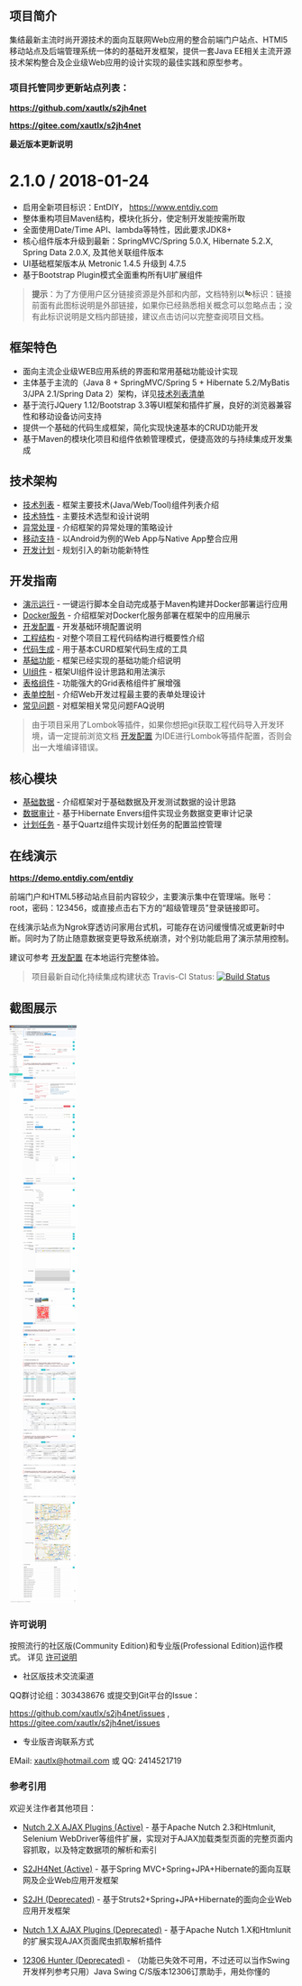## 项目简介

集结最新主流时尚开源技术的面向互联网Web应用的整合前端门户站点、HTMl5移动站点及后端管理系统一体的的基础开发框架，提供一套Java EE相关主流开源技术架构整合及企业级Web应用的设计实现的最佳实践和原型参考。

### 项目托管同步更新站点列表：

**https://github.com/xautlx/s2jh4net**

**https://gitee.com/xautlx/s2jh4net**

**最近版本更新说明**

2.1.0 / 2018-01-24
==================
  * 启用全新项目标识：EntDIY， https://www.entdiy.com
  * 整体重构项目Maven结构，模块化拆分，使定制开发能按需所取
  * 全面使用Date/Time API、lambda等特性，因此要求JDK8+
  * 核心组件版本升级到最新：SpringMVC/Spring 5.0.X, Hibernate 5.2.X, Spring Data 2.0.X, 及其他关联组件版本
  * UI基础框架版本从 Metronic 1.4.5 升级到 4.7.5
  * 基于Bootstrap Plugin模式全面重构所有UI扩展组件 

> **提示**：为了方便用户区分链接资源是外部和内部，文档特别以![link](entdiy-devops/entdiy-dev-guide/src/main/resources/META-INF/resources/dev/docs/markdown/images/link.gif)标识：链接前面有此图标说明是外部链接，如果你已经熟悉相关概念可以忽略点击；没有此标识说明是文档内部链接，建议点击访问以完整查阅项目文档。

## 框架特色

* 面向主流企业级WEB应用系统的界面和常用基础功能设计实现
* 主体基于主流的（Java 8 + SpringMVC/Spring 5 + Hibernate 5.2/MyBatis 3/JPA 2.1/Spring Data 2）架构，详见[技术列表清单](entdiy-devops/entdiy-dev-guide/src/main/resources/META-INF/resources/dev/docs/markdown/100.技术列表.md)
* 基于流行JQuery 1.12/Bootstrap 3.3等UI框架和插件扩展，良好的浏览器兼容性和移动设备访问支持
* 提供一个基础的代码生成框架，简化实现快速基本的CRUD功能开发
* 基于Maven的模块化项目和组件依赖管理模式，便捷高效的与持续集成开发集成

## 技术架构

* [技术列表](entdiy-devops/entdiy-dev-guide/src/main/resources/META-INF/resources/dev/docs/markdown/100.技术列表.md) - 框架主要技术(Java/Web/Tool)组件列表介绍
* [技术特性](entdiy-devops/entdiy-dev-guide/src/main/resources/META-INF/resources/dev/docs/markdown/110.技术特性.md) - 主要技术选型和设计说明
* [异常处理](entdiy-devops/entdiy-dev-guide/src/main/resources/META-INF/resources/dev/docs/markdown/120.异常处理.md) - 介绍框架的异常处理的策略设计
* [移动支持](entdiy-devops/entdiy-dev-guide/src/main/resources/META-INF/resources/dev/docs/markdown/130.移动支持.md) - 以Android为例的Web App与Native App整合应用
* [开发计划](entdiy-devops/entdiy-dev-guide/src/main/resources/META-INF/resources/dev/docs/markdown/140.开发计划.md) - 规划引入的新功能新特性

## 开发指南

* [演示运行](entdiy-devops/entdiy-dev-guide/src/main/resources/META-INF/resources/dev/docs/markdown/210.演示运行.md) - 一键运行脚本全自动完成基于Maven构建并Docker部署运行应用
* [Docker服务](entdiy-devops/entdiy-dev-guide/src/main/resources/META-INF/resources/dev/docs/markdown/220.Docker服务.md) - 介绍框架对Docker化服务部署在框架中的应用展示
* [开发配置](entdiy-devops/entdiy-dev-guide/src/main/resources/META-INF/resources/dev/docs/markdown/230.开发配置.md) - 开发基础环境配置说明
* [工程结构](entdiy-devops/entdiy-dev-guide/src/main/resources/META-INF/resources/dev/docs/markdown/240.工程结构.md) - 对整个项目工程代码结构进行概要性介绍
* [代码生成](entdiy-devops/entdiy-dev-guide/src/main/resources/META-INF/resources/dev/docs/markdown/250.代码生成.md) - 用于基本CURD框架代码生成的工具
* [基础功能](entdiy-devops/entdiy-dev-guide/src/main/resources/META-INF/resources/dev/docs/markdown/260.基础功能.md) - 框架已经实现的基础功能介绍说明
* [UI组件](entdiy-devops/entdiy-dev-guide/src/main/resources/META-INF/resources/dev/docs/markdown/270.UI组件.md)    - 框架UI组件设计思路和用法演示
* [表格组件](entdiy-devops/entdiy-dev-guide/src/main/resources/META-INF/resources/dev/docs/markdown/280.表格组件.md) - 功能强大的Grid表格组件扩展增强
* [表单控制](entdiy-devops/entdiy-dev-guide/src/main/resources/META-INF/resources/dev/docs/markdown/290.表单控制.md) - 介绍Web开发过程最主要的表单处理设计
* [常见问题](entdiy-devops/entdiy-dev-guide/src/main/resources/META-INF/resources/dev/docs/markdown/295.常见问题.md) - 对框架相关常见问题FAQ说明


> 由于项目采用了Lombok等插件，如果你想把git获取工程代码导入开发环境，请一定提前浏览文档 [开发配置](entdiy-devops/entdiy-dev-guide/src/main/resources/META-INF/resources/dev/docs/markdown/230.开发配置.md) 为IDE进行Lombok等插件配置，否则会出一大堆编译错误。

## 核心模块

* [基础数据](entdiy-devops/entdiy-dev-guide/src/main/resources/META-INF/resources/dev/docs/markdown/310.基础数据.md) - 介绍框架对于基础数据及开发测试数据的设计思路
* [数据审计](entdiy-devops/entdiy-dev-guide/src/main/resources/META-INF/resources/dev/docs/markdown/320.数据审计.md) - 基于Hibernate Envers组件实现业务数据变更审计记录
* [计划任务](entdiy-devops/entdiy-dev-guide/src/main/resources/META-INF/resources/dev/docs/markdown/330.计划任务.md) - 基于Quartz组件实现计划任务的配置监控管理

## 在线演示

**https://demo.entdiy.com/entdiy**

前端门户和HTML5移动站点目前内容较少，主要演示集中在管理端。账号：root，密码：123456，或直接点击右下方的“超级管理员”登录链接即可。

在线演示站点为Ngrok穿透访问家用台式机，可能存在访问缓慢情况或更新时中断。同时为了防止随意数据变更导致系统崩溃，对个别功能启用了演示禁用控制。

建议可参考 [开发配置](entdiy-devops/entdiy-dev-guide/src/main/resources/META-INF/resources/dev/docs/markdown/230.开发配置.md) 在本地运行完整体验。

> 项目最新自动化持续集成构建状态 Travis-CI Status: [![Build Status](https://travis-ci.org/xautlx/s2jh4net.svg?branch=master)](https://travis-ci.org/xautlx/s2jh4net)

## 截图展示

![ui-example](entdiy-devops/entdiy-dev-guide/src/main/resources/META-INF/resources/dev/docs/markdown/images/ui-example.jpg?_=20180125)

### 许可说明

按照流行的社区版(Community Edition)和专业版(Professional Edition)运作模式。
详见 [许可说明](entdiy-devops/entdiy-dev-guide/src/main/resources/META-INF/resources/dev/docs/markdown/800.许可说明.md)

* 社区版技术交流渠道

QQ群讨论组：303438676 或提交到Git平台的Issue：

https://github.com/xautlx/s2jh4net/issues , https://gitee.com/xautlx/s2jh4net/issues

* 专业版咨询联系方式

EMail: xautlx@hotmail.com 或 QQ: 2414521719

### 参考引用

欢迎关注作者其他项目：

* [Nutch 2.X AJAX Plugins (Active)](https://github.com/xautlx/nutch-ajax) -  基于Apache Nutch 2.3和Htmlunit, Selenium WebDriver等组件扩展，实现对于AJAX加载类型页面的完整页面内容抓取，以及特定数据项的解析和索引

* [S2JH4Net (Active)](https://github.com/xautlx/s2jh4net) -  基于Spring MVC+Spring+JPA+Hibernate的面向互联网及企业Web应用开发框架

* [S2JH (Deprecated)](https://github.com/xautlx/s2jh) -  基于Struts2+Spring+JPA+Hibernate的面向企业Web应用开发框架
 
* [Nutch 1.X AJAX Plugins (Deprecated)](https://github.com/xautlx/nutch-htmlunit) -  基于Apache Nutch 1.X和Htmlunit的扩展实现AJAX页面爬虫抓取解析插件
 
* [12306 Hunter (Deprecated)](https://github.com/xautlx/12306-hunter) - （功能已失效不可用，不过还可以当作Swing开发样列参考只用）Java Swing C/S版本12306订票助手，用处你懂的

